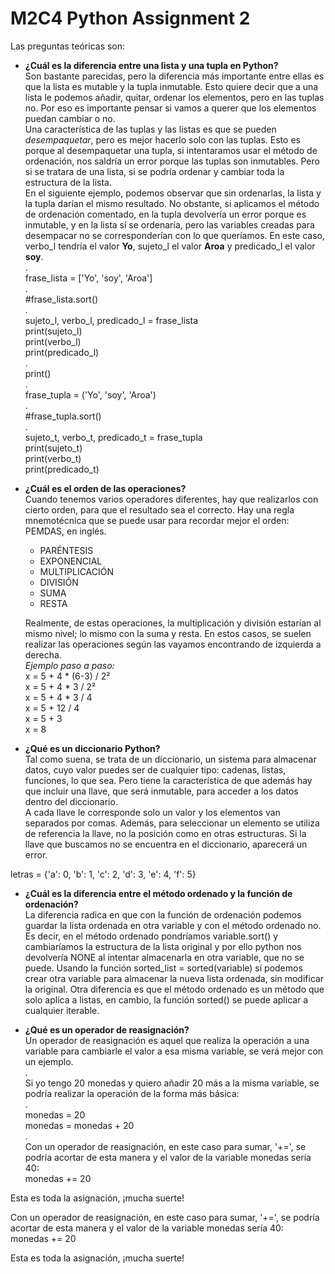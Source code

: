 # M2C4 Python Assignment 2 #

Las preguntas teóricas son:

- **¿Cuál es la diferencia entre una lista y una tupla en Python?**  
Son bastante parecidas, pero la diferencia más importante entre ellas es que la lista es mutable y la tupla inmutable. Esto quiere decir que a una lista le podemos añadir, quitar, ordenar los elementos, pero en las tuplas no. Por eso es importante pensar si vamos a querer que los elementos puedan cambiar o no.  
Una característica de las tuplas y las listas es que se pueden *desempaquetar*, pero es mejor hacerlo solo con las tuplas. Esto es porque al desempaquetar una tupla, si intentaramos usar el método de ordenación, nos saldría un error porque las tuplas son inmutables. Pero si se tratara de una lista, si se podría ordenar y cambiar toda la estructura de la lista.  
En el siguiente ejemplo, podemos observar que sin ordenarlas, la lista y la tupla darían el mismo resultado. No obstante, si aplicamos el método de ordenación comentado, en la tupla devolvería un error porque es inmutable, y en la lista sí se ordenaría, pero las variables creadas para desempacar no se corresponderían con lo que queríamos. En este caso, verbo_l tendría el valor **Yo**, sujeto_l el valor **Aroa** y predicado_l el valor **soy**.  
.  
frase_lista = ['Yo', 'soy', 'Aroa']  
.  
#frase_lista.sort()  
.  
sujeto_l, verbo_l, predicado_l = frase_lista  
print(sujeto_l)  
print(verbo_l)  
print(predicado_l)  
.  
print()  
.  
frase_tupla = ('Yo', 'soy', 'Aroa')  
.  
#frase_tupla.sort()  
.  
sujeto_t, verbo_t, predicado_t = frase_tupla  
print(sujeto_t)  
print(verbo_t)  
print(predicado_t)  

- **¿Cuál es el orden de las operaciones?**  
Cuando tenemos varios operadores diferentes, hay que realizarlos con cierto orden, para que el resultado sea el correcto. Hay una regla mnemotécnica que se puede usar para recordar mejor el orden: PEMDAS, en inglés.    
  * PARÉNTESIS
  * EXPONENCIAL
  * MULTIPLICACIÓN
  * DIVISIÓN
  * SUMA
  * RESTA
  
  Realmente, de estas operaciones, la multiplicación y división estarían al mismo nivel; lo mismo con la suma y resta. En estos casos, se suelen realizar las operaciones según las vayamos encontrando de izquierda a derecha.  
  *Ejemplo paso a paso:*  
  x = 5 + 4 * (6-3) / 2²  
  x = 5 + 4 * 3 / 2²  
  x = 5 + 4 * 3 / 4  
  x = 5 + 12 / 4  
  x = 5 + 3  
  x = 8



- **¿Qué es un diccionario Python?**  
Tal como suena, se trata de un diccionario, un sistema para almacenar datos, cuyo valor puedes ser de cualquier tipo: cadenas, listas, funciones, lo que sea. Pero tiene la característica de que además hay que incluir una llave, que será inmutable, para acceder a los datos dentro del diccionario.  
A cada llave le corresponde solo un valor y los elementos van separados por comas. Además, para seleccionar un elemento se utiliza de referencia la llave, no la posición como en otras estructuras. Si la llave que buscamos no se encuentra en el diccionario, aparecerá un error.

letras = {'a': 0, 'b': 1, 'c': 2, 'd': 3, 'e': 4, 'f': 5}

- **¿Cuál es la diferencia entre el método ordenado y la función de ordenación?**  
La diferencia radica en que con la función de ordenación podemos guardar la lista ordenada en otra variable y con el método ordenado no. Es decir, en el método ordenado pondríamos variable.sort() y cambiaríamos la estructura de la lista original y por ello python nos devolvería NONE al intentar almacenarla en otra variable, que no se puede. Usando la función sorted_list = sorted(variable) sí podemos crear otra variable para almacenar la nueva lista ordenada, sin modificar la original.
Otra diferencia es que el método ordenado es un método que solo aplica a listas, en cambio, la función sorted() se puede aplicar a cualquier iterable.

- **¿Qué es un operador de reasignación?**  
Un operador de reasignación es aquel que realiza la operación a una variable para cambiarle el valor a esa misma variable, se verá mejor con un ejemplo.  
.  
Si yo tengo 20 monedas y quiero añadir 20 más a la misma variable, se podría realizar la operación de la forma más básica:  
.  
monedas = 20  
monedas = monedas + 20  
.  
Con un operador de reasignación, en este caso para sumar, '+=', se podría acortar de esta manera y el valor de la variable monedas sería 40:  
monedas += 20


Esta es toda la asignación, ¡mucha suerte!

Con un operador de reasignación, en este caso para sumar, '+=', se podría acortar de esta manera y el valor de la variable monedas sería 40:  
monedas += 20


Esta es toda la asignación, ¡mucha suerte!
